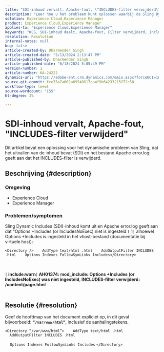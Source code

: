 ```yaml
---
title: "SDI-inhoud vervalt, Apache-fout, \"INCLUDES-filter verwijderd\""
description: "Leer hoe u het probleem kunt oplossen waarbij de Sling Dynamic Includes (SDI) de inhoud uitvalt en Apache error.log aangeeft dat het filter INCLUDES is verwijderd."
solution: Experience Cloud,Experience Manager
product: Experience Cloud,Experience Manager
applies-to: "Experience Cloud,Experience Manager"
keywords: "KCS, SDI-inhoud daalt, Apache-fout, Filter verwijderd, Includes-filter verwijderd, Experience Cloud, Experience Manager"
resolution: Resolution
internal-notes: null
bug: false
article-created-by: Dharmender Singh
article-created-date: "5/13/2024 2:13:47 PM"
article-published-by: Dharmender Singh
article-published-date: "6/18/2024 5:05:49 PM"
version-number: 1
article-number: KA-24222
dynamics-url: "https://adobe-ent.crm.dynamics.com/main.aspx?forceUCI=1&pagetype=entityrecord&etn=knowledgearticle&id=62c57dfe-3211-ef11-9f89-000d3a37816b"
source-git-commit: fce75a7a602a69540617ca4f9b64233215f72c50
workflow-type: tm+mt
source-wordcount: '155'
ht-degree: 3%

---
```


# SDI-inhoud vervalt, Apache-fout, &quot;INCLUDES-filter verwijderd&quot;


Dit artikel bevat een oplossing voor het dynamische probleem van Sling, dat het uitvallen van de inhoud bevat (SDI) en het bestand Apache error.log geeft aan dat het INCLUDES-filter is verwijderd.

## Beschrijving {#description}


### Omgeving

- Experience Cloud
- Experience Manager


### Problemen/symptomen

Sling Dynamic Includes (SDI)-inhoud komt uit en Apache error.log geeft aan dat &quot;Options +Includes (or IncludesNoExec) niet is ingesteld `[` 1`]`  alhoewel Options +Includes is ingesteld in het vhost-bestand (documentatie bij virtuele host):


```
<Directory />    AddType text/html .html    AddOutputFilter INCLUDES .html    Options Indexes FollowSymLinks Includes</Directory>
```

<br> <br><b>`[` include:warn`]`  AH01374: mod_include: Options +Includes (or IncludesNoExec) was niet ingesteld, INCLUDES-filter verwijderd: /content/page.html</b>
 <br> 

## Resolutie {#resolution}


Geef de hoofdmap van het document expliciet op, in dit geval bijvoorbeeld: <b>`“/var/www/html”`</b>, inclusief de aanhalingstekens.




```
<Directory “/var/www/html”>    AddType text/html .html    AddOutputFilter INCLUDES .html
```


    `Options Indexes FollowSymLinks Includes`
`</Directory>`

